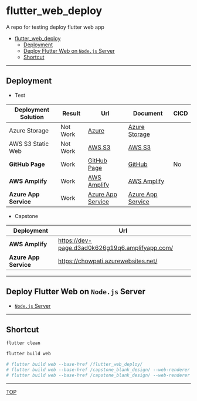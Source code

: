 # flutter_web_deploy

A repo for testing deploy flutter web app

- [flutter\_web\_deploy](#flutter_web_deploy)
  - [Deployment](#deployment)
  - [Deploy Flutter Web on `Node.js` Server](#deploy-flutter-web-on-nodejs-server)
  - [Shortcut](#shortcut)

---

## Deployment

- Test

| Deployment Solution   | Result   | Url                                                                                | Document                                                        | CICD |
| --------------------- | -------- | ---------------------------------------------------------------------------------- | --------------------------------------------------------------- | ---- |
| Azure Storage         | Not Work | [Azure](https://capstonewebhosting.z14.web.core.windows.net/)                      | [Azure Storage](./doc/azure_storage/azure_storage.md)           |      |
| AWS S3 Static Web     | Not Work | [AWS S3](http://humber-capstone-webhosting.s3-website.ca-central-1.amazonaws.com/) | [AWS S3](./doc/aws_s3/aws_s3.md)                                |      |
| **GitHub Page**       | Work     | [GitHub Page](https://simonangel-fong.github.io/chowpati/)                         | [GitHub](./doc/github_page/github_page.md)                      | No   |
| **AWS Amplify**       | Work     | [AWS Amplify](https://master.d4xxdvavu47mx.amplifyapp.com/)                        | [AWS Amplify](./doc/aws_amplify/aws_amplify.md)                 |      |
| **Azure App Service** | Work     | [Azure App Service](https://flutter-deploy-test.azurewebsites.net/)                | [Azure App Service](./doc/azure_appservice/azure_appservice.md) |      |

- Capstone

| Deployment            | Url                                             |
| --------------------- | ----------------------------------------------- |
| **AWS Amplify**       | https://dev-page.d3ad0k626g19q6.amplifyapp.com/ |
| **Azure App Service** | https://chowpati.azurewebsites.net/             |

---

## Deploy Flutter Web on `Node.js` Server

- [`Node.js` Server](./doc/nodejs/nodejs.md)

---

## Shortcut

```sh
flutter clean

flutter build web

# flutter build web --base-href /flutter_web_deploy/
# flutter build web --base-href /capstone_blank_design/ --web-renderer html
# flutter build web --base-href /capstone_blank_design/ --web-renderer canvaskit

```

---

[TOP](#flutter_web_deploy)
